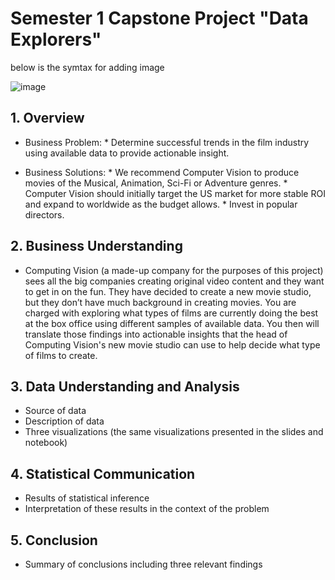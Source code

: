 # Semester 1 Capstone Project "Data Explorers" 


below is the symtax for adding image

![image](https://user-images.githubusercontent.com/110118017/185276325-3c8b1569-8bc4-445d-ab46-c470c6775da6.png)



## 1. Overview
 * Business Problem:
       * Determine successful trends in the film industry using available data to provide actionable insight.
       
 * Business Solutions:
       * We recommend Computer Vision to produce movies of the Musical, Animation, Sci-Fi or Adventure genres. 
       * Computer Vision should initially target the US market for more stable ROI and expand to worldwide as the budget allows.
       * Invest in popular directors.

## 2. Business Understanding

   * Computing Vision (a made-up company for the purposes of this project) sees all the big companies creating original video content and they want to get in on the fun. They have decided to create a new movie studio, but they don’t have much background in creating movies. You are charged with exploring what types of films are currently doing the best at the box office using different samples of available data. You then will translate those findings into actionable insights that the head of Computing Vision's new movie studio can use to help decide what type of films to create.
    
 
## 3. Data Understanding and Analysis
   * Source of data
   * Description of data
   * Three visualizations (the same visualizations presented in the slides and notebook)
       
## 4. Statistical Communication
   * Results of statistical inference
   * Interpretation of these results in the context of the problem
       
## 5. Conclusion
   * Summary of conclusions including three relevant findings
